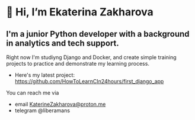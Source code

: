 # 👋 Hi, I’m Ekaterina Zakharova 
## I'm a junior Python developer with a background in analytics and tech support. 
Right now I'm studiyng Django and Docker, and create simple training projects to practice and demonstrate my learning process.
- Here's my latest project: https://github.com/HowToLearnCIn24hours/first_django_app

You can reach me via 
- email KaterineZakharova@proton.me 
- telegram @liberamans

<!---
HowToLearnCIn24hours/HowToLearnCIn24hours is a ✨ special ✨ repository because its `README.md` (this file) appears on your GitHub profile.
You can click the Preview link to take a look at your changes.
--->
